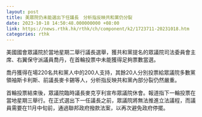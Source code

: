 ```yaml
---
layout: post
title: 美眾院仍未能選出下任議長　分析指反映共和黨仍分裂
date: 2023-10-18 14:50:48.000000000 +08:00
link: https://news.rthk.hk/rthk/ch/component/k2/1723711-20231018.htm
categories: rthk
---
```


美國國會眾議院於當地星期二舉行議長選舉，獲共和黨提名的眾議院司法委員會主席、右翼保守派議員喬丹，在首輪投票中未能獲得足夠票數當選。

喬丹獲得在場220名共和黨人中的200人支持，其餘20人分別投票給眾議院多數黨領袖斯卡利斯、前議長麥卡錫等人，分析指反映共和黨內部分裂仍然嚴重。

首輪投票結束後，眾議院臨時議長麥克亨利宣布眾議院休會。報道指下一輪投票在當地星期三舉行。在正式選出下一任議長之前，眾議院將無法推進立法議程，而議員需要在11月中旬前，通過聯邦政府撥款法案，以再次避免政府停擺。
